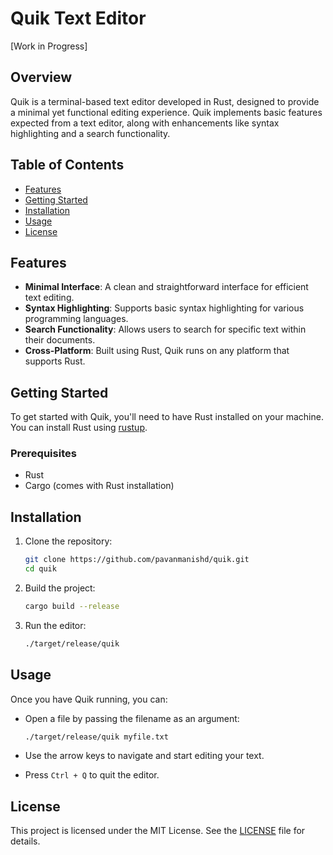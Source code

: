 # Quik Text Editor
[Work in Progress]

## Overview
Quik is a terminal-based text editor developed in Rust, designed to provide a minimal yet functional editing experience. Quik implements basic features expected from a text editor, along with enhancements like syntax highlighting and a search functionality.

## Table of Contents
- [Features](#features)
- [Getting Started](#getting-started)
- [Installation](#installation)
- [Usage](#usage)
- [License](#license)

## Features
- **Minimal Interface**: A clean and straightforward interface for efficient text editing.
- **Syntax Highlighting**: Supports basic syntax highlighting for various programming languages.
- **Search Functionality**: Allows users to search for specific text within their documents.
- **Cross-Platform**: Built using Rust, Quik runs on any platform that supports Rust.

## Getting Started
To get started with Quik, you'll need to have Rust installed on your machine. You can install Rust using [rustup](https://rustup.rs/).

### Prerequisites
- Rust
- Cargo (comes with Rust installation)

## Installation
1. Clone the repository:
   ```bash
   git clone https://github.com/pavanmanishd/quik.git
   cd quik
   ```

2. Build the project:
   ```bash
   cargo build --release
   ```

3. Run the editor:
   ```bash
   ./target/release/quik
   ```

## Usage
Once you have Quik running, you can:
- Open a file by passing the filename as an argument: 
  ```bash
  ./target/release/quik myfile.txt
  ```

- Use the arrow keys to navigate and start editing your text.
- Press `Ctrl + Q` to quit the editor.

## License
This project is licensed under the MIT License. See the [LICENSE](LICENSE.md) file for details.
